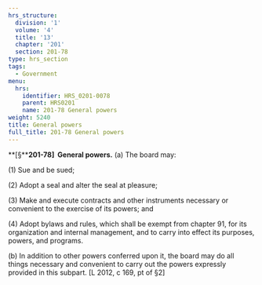 ```yaml
---
hrs_structure:
  division: '1'
  volume: '4'
  title: '13'
  chapter: '201'
  section: 201-78
type: hrs_section
tags:
  - Government
menu:
  hrs:
    identifier: HRS_0201-0078
    parent: HRS0201
    name: 201-78 General powers
weight: 5240
title: General powers
full_title: 201-78 General powers
---
```

**[§****201-78]  General powers.** (a) The board may:

(1) Sue and be sued;

(2) Adopt a seal and alter the seal at pleasure;

(3) Make and execute contracts and other instruments necessary or convenient to the exercise of its powers; and

(4) Adopt bylaws and rules, which shall be exempt from chapter 91, for its organization and internal management, and to carry into effect its purposes, powers, and programs.

(b) In addition to other powers conferred upon it, the board may do all things necessary and convenient to carry out the powers expressly provided in this subpart. [L 2012, c 169, pt of §2]